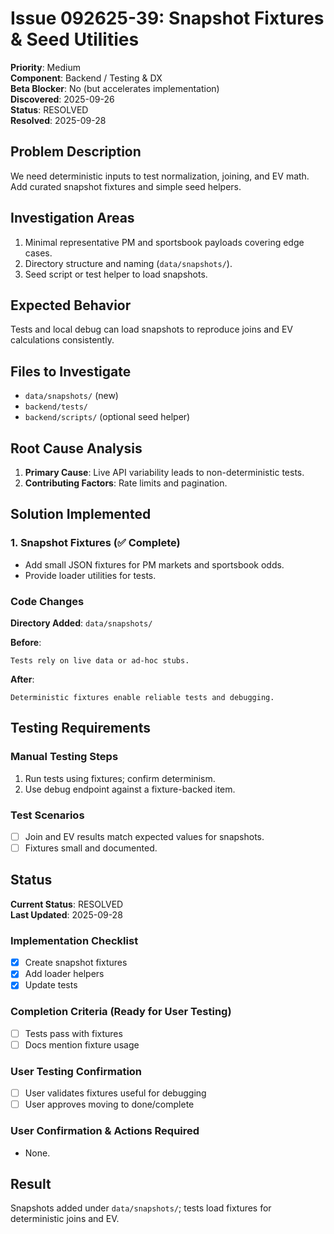 # Issue 092625-39: Snapshot Fixtures & Seed Utilities

**Priority**: Medium  
**Component**: Backend / Testing & DX  
**Beta Blocker**: No (but accelerates implementation)  
**Discovered**: 2025-09-26  
**Status**: RESOLVED  
**Resolved**: 2025-09-28

## Problem Description

We need deterministic inputs to test normalization, joining, and EV math. Add curated snapshot fixtures and simple seed helpers.

## Investigation Areas

1. Minimal representative PM and sportsbook payloads covering edge cases.  
2. Directory structure and naming (`data/snapshots/`).  
3. Seed script or test helper to load snapshots.

## Expected Behavior

Tests and local debug can load snapshots to reproduce joins and EV calculations consistently.

## Files to Investigate

- `data/snapshots/` (new)  
- `backend/tests/`  
- `backend/scripts/` (optional seed helper)

## Root Cause Analysis

1. **Primary Cause**: Live API variability leads to non-deterministic tests.  
2. **Contributing Factors**: Rate limits and pagination.

## Solution Implemented

### 1. Snapshot Fixtures (✅ Complete)
- Add small JSON fixtures for PM markets and sportsbook odds.  
- Provide loader utilities for tests.

### Code Changes

**Directory Added**: `data/snapshots/`

**Before**:
```text
Tests rely on live data or ad-hoc stubs.
```

**After**:
```text
Deterministic fixtures enable reliable tests and debugging.
```

## Testing Requirements

### Manual Testing Steps
1. Run tests using fixtures; confirm determinism.  
2. Use debug endpoint against a fixture-backed item.

### Test Scenarios
- [ ] Join and EV results match expected values for snapshots.  
- [ ] Fixtures small and documented.

## Status

**Current Status**: RESOLVED  
**Last Updated**: 2025-09-28

### Implementation Checklist
- [x] Create snapshot fixtures  
- [x] Add loader helpers  
- [x] Update tests

### Completion Criteria (Ready for User Testing)
- [ ] Tests pass with fixtures  
- [ ] Docs mention fixture usage

### User Testing Confirmation
- [ ] User validates fixtures useful for debugging  
- [ ] User approves moving to done/complete

### User Confirmation & Actions Required
- None.

## Result

Snapshots added under `data/snapshots/`; tests load fixtures for deterministic joins and EV.
